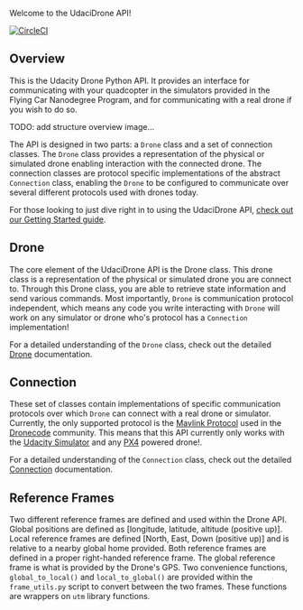 
Welcome to the UdaciDrone API!

[![CircleCI](https://circleci.com/gh/udacity/udacidrone.svg?style=svg)](https://circleci.com/gh/udacity/udacidrone)

## Overview ##

This is the Udacity Drone Python API. It provides an interface for communicating with your quadcopter in the simulators provided in the Flying Car Nanodegree Program, and for communicating with a real drone if you wish to do so.


TODO: add structure overview image...

The API is designed in two parts: a `Drone` class and a set of connection classes.  The `Drone` class provides a representation of the physical or simulated drone enabling interaction with the connected drone.  The connection classes are protocol specific implementations of the abstract `Connection` class, enabling the `Drone` to be configured to communicate over several different protocols used with drones today.

For those looking to just dive right in to using the UdaciDrone API, [check out our Getting Started guide](getting-started.md).

## Drone ##

The core element of the UdaciDrone API is the Drone class.  This drone class is a representation of the physical or simulated drone you are connect to.  Through this Drone class, you are able to retrieve state information and send various commands.  Most importantly, `Drone` is communication protocol independent, which means any code you write interacting with `Drone` will work on any simulator or drone who's protocol has a `Connection` implementation!

For a detailed understanding of the `Drone` class, check out the detailed [Drone](drone.md) documentation.

## Connection ##

These set of classes contain implementations of specific communication protocols over which `Drone` can connect with a real drone or simulator.  Currently, the only supported protocol is the [Mavlink Protocol](https://mavlink.io/en/) used in the [Dronecode](https://www.dronecode.org/) community.  This means that this API currently only works with the [Udacity Simulator](https://github.com/udacity/FCND-Simulator-Releases/releases/tag/0.0.1) and any [PX4](http://px4.io/) powered drone!.

For a detailed understanding of the `Connection` class, check out the detailed [Connection](connection.md) documentation.

## Reference Frames ##

Two different reference frames are defined and used within the Drone API. Global positions are defined as [longitude, latitude, altitude (positive up)]. Local reference frames are defined [North, East, Down (positive up)] and is relative to a nearby global home provided. Both reference frames are defined in a proper right-handed reference frame. The global reference frame is what is provided by the Drone's GPS. Two convenience functions, `global_to_local()` and `local_to_global()` are provided within the `frame_utils.py` script to convert between the two frames. These functions are wrappers on `utm` library functions.


